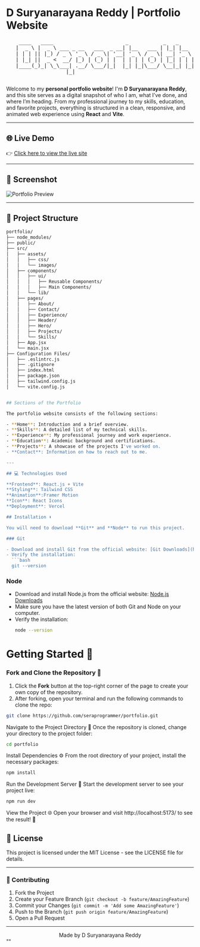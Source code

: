 # D Suryanarayana Reddy | Portfolio Website

<div align="center">
  <pre>
    ____   ____                       _           _   _                          
   |  _ \ |  _ \ ___ _ __   ___  _ __| |__   ___ | |_| |__   ___  _ __  ___  ___ 
   | | | || |_) / _ \ '_ \ / _ \| '__| '_ \ / _ \| __| '_ \ / _ \| '_ \/ __|/ _ \
   | |_| ||  _ <  __/ |_) | (_) | |  | | | | (_) | |_| | | | (_) | | | \__ \  __/
   |____(_)_| \_\___| .__/ \___/|_|  |_| |_|\___/ \__|_| |_|\___/|_| |_|___/\___|
                   |_|                                                          
  </pre>
</div>

Welcome to my **personal portfolio website**! I'm **D Suryanarayana Reddy**, and this site serves as a digital snapshot of who I am, what I’ve done, and where I’m heading. From my professional journey to my skills, education, and favorite projects, everything is structured in a clean, responsive, and animated web experience using **React** and **Vite**.

---

## 🌐 Live Demo

👉 [Click here to view the live site](https://surya-portfolio-suryas-projects-95d69fcc.vercel.app/)

---

## 🌟 Screenshot

![Portfolio Preview](https://github.com/user-attachments/assets/70ff4ccb-0d9c-4013-b457-d5f10a685bad)

---

## 📁 Project Structure

````bash
portfolio/
├── node_modules/
├── public/
├── src/
│   ├── assets/
│   │   ├── css/
│   │   └── images/
│   ├── components/
│   │   ├── ui/
│   │   │   ├── Reusable Components/
│   │   │   ├── Main Components/
│   │   └── lib/
│   ├── pages/
│   │   ├── About/
│   │   ├── Contact/
│   │   ├── Experience/
│   │   ├── Header/
│   │   ├── Hero/
│   │   ├── Projects/
│   │   └── Skills/
│   ├── App.jsx
│   └── main.jsx
├── Configuration Files/
│   ├── .eslintrc.js
│   ├── .gitignore
│   ├── index.html
│   ├── package.json
│   ├── tailwind.config.js
│   └── vite.config.js


## Sections of the Portfolio

The portfolio website consists of the following sections:

- **Home**: Introduction and a brief overview.
- **Skills**: A detailed list of my technical skills.
- **Experience**: My professional journey and work experience.
- **Education**: Academic background and certifications.
- **Projects**: A showcase of the projects I've worked on.
- **Contact**: Information on how to reach out to me.

---

## 💻 Technologies Used

**Frontend**: React.js + Vite
**Styling**: Tailwind CSS
**Animation**:Framer Motion
**Icon**: React Icons
**Deployment**: Vercel

## Installation ⬇️

You will need to download **Git** and **Node** to run this project.

### Git

- Download and install Git from the official website: [Git Downloads](https://git-scm.com/)
- Verify the installation:
  ```bash
  git --version
````

### Node

- Download and install Node.js from the official website: [Node.js Downloads](https://nodejs.org/)
- Make sure you have the latest version of both Git and Node on your computer.
- Verify the installation:
  ```bash
  node --version
  ```

# Getting Started 🎯

### Fork and Clone the Repository 🚀

1. Click the **Fork** button at the top-right corner of the page to create your own copy of the repository.
2. After forking, open your terminal and run the following commands to clone the repo:

```bash
git clone https://github.com/seraprogrammer/portfolio.git
```

Navigate to the Project Directory 📂
Once the repository is cloned, change your directory to the project folder:

```bash
cd portfolio
```

Install Dependencies ⚙️
From the root directory of your project, install the necessary packages:

```bash
npm install
```

Run the Development Server 🚀
Start the development server to see your project live:

```bash
npm run dev
```

View the Project 🌐
Open your browser and visit http://localhost:5173/ to see the result! 🎉

## 📝 License

This project is licensed under the MIT License - see the LICENSE file for details.

---

### 🤝 Contributing

1. Fork the Project
2. Create your Feature Branch (`git checkout -b feature/AmazingFeature`)
3. Commit your Changes (`git commit -m 'Add some AmazingFeature'`)
4. Push to the Branch (`git push origin feature/AmazingFeature`)
5. Open a Pull Request

---

<div align="center"> Made by D Suryanarayana Reddy</div>
"" 
